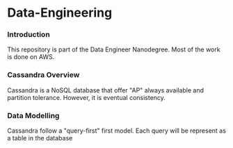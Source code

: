 # Data-Engineering


### Introduction
This repository is part of the Data Engineer Nanodegree. Most of the work is done on AWS.

### Cassandra Overview
Cassandra is a NoSQL database that offer "AP" always available and partition tolerance. However, it is eventual consistency.

### Data Modelling
Cassandra follow a "query-first" first model. Each query will be represent as a table in the database
